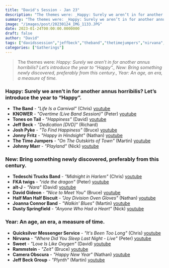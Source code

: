 ```yaml
---
title: "David's Session - Jan 23"
description: "The themes were: _Happy: Surely we aren’t in for another annus horribilis? Let’s introduce the year to “Happy”., New: Bring something newly discovered, preferably from this century., Year: An age, an era, a measure of time._"
summary: "The themes were: _Happy: Surely we aren’t in for another annus horribilis? Let’s introduce the year to “Happy”., New: Bring something newly discovered, preferably from this century., Year: An age, an era, a measure of time._"
image: "/images/post/20230124_IMG_1133.JPG"
date: 2023-01-24T00:00:00.0000000
draft: false
author: "David"
tags: ["davidssession","jeffbeck","theband","thetimejumpers","nirvana","altj","rammstein","jonnyfritz","johnnymarr","tonesontail","davidgideon","quicksilvermessengerservice","sweet","knower","joshpyke","fkatwigs","cameraobscura","joannaconnorband","dustyspringfield","tedeschitrucksband","halfmanhalfbiscuit"]
categories: ["Gatherings"]
---
```

> The themes were: _Happy: Surely we aren’t in for another annus horribilis? Let’s introduce the year to “Happy”., New: Bring something newly discovered, preferably from this century., Year: An age, an era, a measure of time._
### Happy: Surely we aren’t in for another annus horribilis? Let’s introduce the year to “Happy”.
- **The Band** - _"Life Is a Carnival"_ (Chris) [youtube](https://www.youtube.com/watch?v=nRwqnphzvXs)
- **KNOWER** - _"Overtime (Live Band Session)"_ (Peter) [youtube](https://www.youtube.com/watch?v=GnEmD17kYsE)
- **Tones on Tail** - _"Happiness"_ (David) [youtube](https://www.youtube.com/watch?v=e5tEs49PZRE)
- **Jeff Beck** - _"Dedication [DVD]"_ (Richard)
- **Josh Pyke** - _"To Find Happiness"_ (Bruce) [youtube](https://www.youtube.com/watch?v=3QnD0hHU1KA)
- **Jonny Fritz** - _"Happy in Hindsight"_ (Nathan) [youtube](https://www.youtube.com/watch?v=l1f_WLWHFjA)
- **The Time Jumpers** - _"On The Outskirts of Town"_ (Martin) [youtube](https://www.youtube.com/watch?v=H0lnpL1xAfI)
- **Johnny Marr** - _"Playland"_ (Nick) [youtube](https://www.youtube.com/watch?v=sXDFQJkn5LQ)
### New: Bring something newly discovered, preferably from this century.
- **Tedeschi Trucks Band** - _"Midnight in Harlem"_ (Chris) [youtube](https://www.youtube.com/watch?v=6GkdCiqsFUI)
- **FKA twigs** - _"ride the dragon"_ (Peter) [youtube](https://www.youtube.com/watch?v=aYyqkfc7lbI)
- **alt-J** - _"Nara"_ (David) [youtube](https://www.youtube.com/watch?v=MtmrYisoxXA)
- **David Gideon** - _"Nice to Meet You"_ (Bruce) [youtube](https://www.youtube.com/watch?v=0Ey7k-fUH-M)
- **Half Man Half Biscuit** - _"Joy Division Oven Gloves"_ (Nathan) [youtube](https://www.youtube.com/watch?v=bYoa6ilcxSo)
- **Joanna Connor Band** - _"Walkin' Blues"_ (Martin) [youtube](https://www.youtube.com/watch?v=iSwoM7WIy5M)
- **Dusty Springfield** - _"Anyone Who Had a Heart"_ (Nick) [youtube](https://www.youtube.com/watch?v=O6NOByozZVo)
### Year: An age, an era, a measure of time.
- **Quicksilver Messenger Service** - _"It's Been Too Long"_ (Chris) [youtube](https://www.youtube.com/watch?v=BEw__5FUOvk)
- **Nirvana** - _"Where Did You Sleep Last Night - Live"_ (Peter) [youtube](https://www.youtube.com/watch?v=hEMm7gxBYSc)
- **Sweet** - _"Love Is Like Oxygen"_ (David) [youtube](https://www.youtube.com/watch?v=zRgWvvkSvfk)
- **Rammstein** - _"Zeit"_ (Bruce) [youtube](https://www.youtube.com/watch?v=EbHGS_bVkXY)
- **Camera Obscura** - _"Happy New Year"_ (Nathan) [youtube](https://www.youtube.com/watch?v=gVD0pGEcc9Q)
- **Jeff Beck Group** - _"Plynth"_ (Martin) [youtube](https://www.youtube.com/watch?v=eOkFMbrvgMw)
